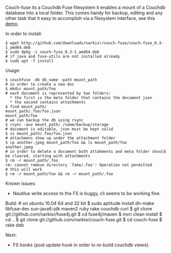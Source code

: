 Couch-fuse its a Couchdb Fuse filesystem it enables a mount of a Couchdb database into a local folder.
This comes handy for backup, editing and any other task that it easy to accomplish via a filesystem interface, see this [demo](http://www.youtube.com/watch?v=ps3-CnqKVxU).

In order to install:

	$ wget http://github.com/downloads/narkisr/couch-fuse/couch-fuse_0.3-1_amd64.deb
	$ sudo dpkg -i couch-fuse_0.3-1_amd64.deb
	# if java and fuse-utils are not installed already
	$ sudo apt -f install

Usage:

	$ couchfuse -db db_name -path mount_path
	# in order to create a new doc
	$ mkdir mount_path/foo
	# each document is represented by two folders:
	  * the first is the meta folder that contains the document json
	  * the second contains attachments
	$ find mount_path/
	mount_path/.foo/foo.json
	mount_path/foo
	# we can backup the db using rsync
	$ rsync -auv mount_path/ /some/backup/storage
	# document is editable, json must be kept valid
	$ vi mount_path/.foo/foo.json
	# attachmens show up under the attachment folder
	$ cp another.jpeg mount_path/foo && ls mount_path/foo
	another.jpeg
	# in order to delete a document both attahments and meta folder should be cleared, starting with attachments
	$ rm -r mount_path/.foo
	rm: cannot remove directory `fake/.foo': Operation not permitted
	# this will work
	$ rm -r mount_path/foo && rm -r mount_path/.foo

Known issues:

 * Nautilus write access to the FS is buggy, cli seems to be working fine.
       
Build: 
	# on ubuntu 10.04 64 and 32 bit 
	$ sudo aptitude install dh-make libfuse-dev sun-java6-jdk maven2 ruby rake couchdb curl
	$ git clone git://github.com/narkisr/fuse4j.git
	$ cd fuse4j/maven
	$ mvn clean install
	$ cd ..
	$ git clone git://github.com/narkisr/couch-fuse.git
	$ cd couch-fuse
	$ rake deb

Next:

 * FS hooks (post update hook in order to re-build couchdb views).
